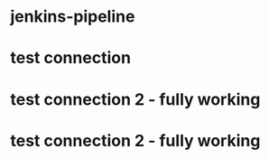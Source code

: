 # jenkins-pipeline
# test connection
# test connection 2 - fully working
# test connection 2 - fully working
